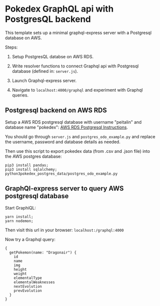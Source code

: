 


# Pokedex GraphQL api with PostgresQL backend

This template sets up a minimal graphql-express server with a Postgresql database on AWS.

Steps:

1. Setup PostgresQL databse on AWS RDS.

2. Write resolver functions to connect Graphql api with Postgresql database (defined in: `server.js`).

3. Launch Graphql-express server.

4. Navigate to `localhost:4000/graphql` and experiment with Graphql queries.



## Postgresql backend on AWS RDS
Setup a AWS RDS postgresql database with username "peitalin" and database name "pokedex":
[AWS RDS Postgresql Instructions]( http://docs.aws.amazon.com/AmazonRDS/latest/UserGuide/CHAP_GettingStarted.CreatingConnecting.PostgreSQL.html ).

You should go through `server.js` and `postgres_odo_example.py` and replace the username, password and database details as needed.

Then use this script to export pokedex data (from .csv and .json file) into the AWS postgres database:
```
pip3 install pandas;
pip3 install sqlalchemy;
python3pokedex_postgres_data/postgres_odo_example.py
```

## GraphQl-express server to query AWS postgresql database

Start GraphiQL:
```
yarn install;
yarn nodemon;
```

Then visit this url in your browser:
`localhost:/graphql:4000`

Now try a Graphql query:
```
{
  getPokemon(name: "Dragonair") {
    id
    name
    img
    height
    weight
    elementalType
    elementalWeaknesses
    nextEvolution
    prevEvolution
  }
}
```




